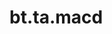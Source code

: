 <div itemscope itemtype="http://developers.google.com/ReferenceObject">
<meta itemprop="name" content="bt.ta.macd" />
<meta itemprop="path" content="Stable" />
</div>

# bt.ta.macd

<!-- Insert buttons and diff -->

<table class="tfo-notebook-buttons tfo-api nocontent" align="left">

</table>





<pre class="devsite-click-to-copy prettyprint lang-py tfo-signature-link">
<code>bt.ta.macd(
    *args, **kwargs
) -> np.array
</code></pre>



<!-- Placeholder for "Used in" -->
